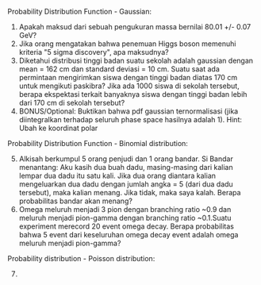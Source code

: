 Probability Distribution Function - Gaussian:
1. Apakah maksud dari sebuah pengukuran massa bernilai 80.01 +/- 0.07 GeV?
2. Jika orang mengatakan bahwa penemuan Higgs boson memenuhi kriteria "5 sigma discovery", apa maksudnya?
3. Diketahui distribusi tinggi badan suatu sekolah adalah gaussian dengan mean = 162 cm dan standard deviasi = 10 cm. Suatu saat ada permintaan mengirimkan siswa dengan tinggi badan diatas 170 cm untuk mengikuti paskibra? Jika ada 1000 siswa di sekolah tersebut, berapa ekspektasi terkait banyaknya siswa dengan tinggi badan lebih dari 170 cm di sekolah tersebut?
4. BONUS/Optional: Buktikan bahwa pdf gaussian ternormalisasi (jika diintegralkan terhadap seluruh phase space hasilnya adalah 1). Hint: Ubah ke koordinat polar

Probability Distribution Function - Binomial distribution:

5. Alkisah berkumpul 5 orang penjudi dan 1 orang bandar. Si Bandar menantang: Aku kasih dua buah dadu, masing-masing dari kalian lempar dua dadu itu satu kali. Jika dua orang diantara kalian mengeluarkan dua dadu dengan jumlah angka = 5 (dari dua dadu tersebut), maka kalian menang. Jika tidak, maka saya kalah. Berapa probabilitas bandar akan menang?
6. Omega meluruh menjadi 3 pion dengan branching ratio ~0.9 dan meluruh menjadi pion-gamma dengan branching ratio ~0.1.Suatu experiment merecord 20 event omega decay. Berapa probabilitas bahwa 5 event dari keseluruhan omega decay event adalah omega meluruh menjadi pion-gamma?

Probability distribution - Poisson distribution:

7.  
